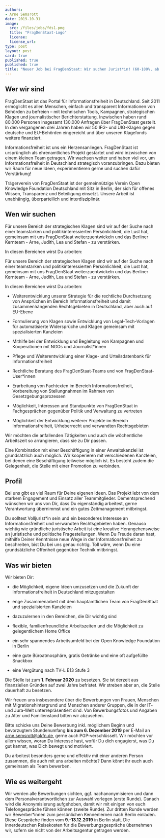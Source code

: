 ```yaml
---
authors: 
- Arne Semsrott
date: 2019-10-31
image:
  src: /files/jobs/fds1.png
  title: "FragDenStaat-Logo"
  license:
  license_url:
type: post
layout: post
card: true
published: true
published: true
title: "Neuer Job bei FragDenStaat: Wir suchen Jurist*in! (60-100%, ab Februar 2020)" 
---
```


## Wer wir sind

FragDenStaat ist das Portal für Informationsfreiheit in Deutschland. Seit 2011 ermöglicht es allen Menschen, einfach und transparent Informationen von Behörden zu befreien – mit technischen Tools, Kampagnen, strategischen Klagen und journalistischer Berichterstattung. Inzwischen haben rund 80.000 Personen insgesamt 130.000 Anfragen über FragDenStaat gestellt. In den vergangenen drei Jahren haben wir 50 IFG- und UIG-Klagen gegen deutsche und EU-Behörden eingereicht und über unseren Klagefonds weitere finanziert.

Informationsfreiheit ist uns ein Herzensanliegen. FragDenStaat ist ursprünglich als ehrenamtliches Projekt gestartet und wird inzwischen von einem kleinen Team getragen. Wir wachsen weiter und haben viel vor, um Informationsfreiheit in Deutschland strategisch voranzubringen. Dazu bieten wir Raum für neue Ideen, experimentieren gerne und suchen dafür Verstärkung!

Trägerverein von FragDenStaat ist der gemeinnützige Verein Open Knowledge Foundation Deutschland mit Sitz in Berlin, der sich für offenes Wissen, Transparenz und Beteiligung einsetzt. Unsere Arbeit ist unabhängig, überparteilich und interdisziplinär. 

## Wen wir suchen

Für unsere Bereich der strategischen Klagen sind wir auf der Suche nach einer teamstarken und politikinteressierten Persönlichkeit, die Lust hat, gemeinsam mit uns FragDenStaat weiterzuentwickeln und das Berliner Kernteam - Arne, Judith, Lea und Stefan - zu verstärken. 

In diesen Bereichen wirst Du arbeiten: 

Für unsere Bereich der strategischen Klagen sind wir auf der Suche nach einer teamstarken und politikinteressierten Persönlichkeit, die Lust hat, gemeinsam mit uns FragDenStaat weiterzuentwickeln und das Berliner Kernteam - Arne, Judith, Lea und Stefan - zu verstärken. 

In diesen Bereichen wirst Du arbeiten: 

- Weiterentwicklung unserer Strategie für die rechtliche Durchsetzung von Ansprüchen im Bereich Informationsfreiheit und damit zusammenhängenden Rechtsgebieten in Deutschland, aber auch auf EU-Ebene

- Formulierung von Klagen sowie Entwicklung von Legal-Tech-Vorlagen für automatisierte Widersprüche und Klagen gemeinsam mit spezialisierten Kanzleien

- Mithilfe bei der Entwicklung und Begleitung von Kampagnen und Kooperationen mit NGOs und Journalist*innen

- Pflege und Weiterentwicklung einer Klage- und Urteilsdatenbank für Informationsfreiheit

- Rechtliche Beratung des FragDenStaat-Teams und von FragDenStaat-User*innen

- Erarbeitung von Fachtexten im Bereich Informationsfreiheit, Vorbereitung von Stellungnahmen im Rahmen von Gesetzgebungsprozessen

- Möglichkeit, Interessen und Standpunkte von FragDenStaat in Fachgesprächen gegenüber Politik und Verwaltung zu vertreten

- Möglichkeit der Entwicklung weiterer Projekte im Bereich Informationsfreiheit, Urheberrecht und verwandten Rechtsgebieten

Wir möchten die anfallenden Tätigkeiten und auch die wöchentliche Arbeitszeit so arrangieren, dass sie zu Dir passen. 

Eine Kombination mit einer Beschäftigung in einer Anwaltskanzlei ist grundsätzlich auch möglich. Wir kooperieren mit verschiedenen Kanzleien, bei denen eine Beschäftigung teilweise möglich ist. Es besteht zudem die Gelegenheit, die Stelle mit einer Promotion zu verbinden.

## Profil

Bei uns gibt es viel Raum für Deine eigenen Ideen. Das Projekt lebt von dem starkem Engagement und Einsatz aller Teammitglieder. Dementsprechend wünschen wir uns von Dir, dass Du eigenständig arbeitest, gerne Verantwortung übernimmst und ein gutes Zeitmanagement mitbringst. 

Du solltest Volljurist*in sein und ein besonderes Interesse an Informationsfreiheit und verwandten Rechtsgebieten haben. Genauso wichtig wie gründliche juristische Arbeit ist eine kreative Herangehensweise an juristische und politische Fragestellungen. Wenn Du Freude daran hast, mithilfe Deiner Kenntnisse neue Wege in der Informationsfreiheit zu beschreiten, bist Du bei uns genau richtig. Toll wäre, wenn Du eine grundsätzliche Offenheit gegenüber Technik mitbringst.

## Was wir bieten

Wir bieten Dir:

- die Möglichkeit, eigene Ideen umzusetzen und die Zukunft der Informationsfreiheit in Deutschland mitzugestalten

- enge Zusammenarbeit mit dem hauptamtlichen Team von FragDenStaat und spezialisierten Kanzleien

- dazuzulernen in den Bereichen, die Dir wichtig sind

- flexible, familienfreundliche Arbeitszeiten und die Möglichkeit zu gelegentlichem Home Office

- ein sehr spannendes Arbeitsumfeld bei der Open Knowledge Foundation in Berlin

- eine gute Büroatmosphäre, gratis Getränke und eine oft aufgefüllte Snackbox

- eine Vergütung nach TV-L E13 Stufe 3

Die Stelle ist zum **1. Februar 2020** zu besetzen. Sie ist derzeit aus finanziellen Gründen auf zwei Jahre befristet. Wir streben aber an, die Stelle dauerhaft zu besetzen.

Wir freuen uns insbesondere über die Bewerbungen von Frauen, Menschen mit Migrationshintergrund und Menschen anderer Gruppen, die in der IT- und Jura-Welt unterrepräsentiert sind. Von Bewerbungsfotos und Angaben zu Alter und Familienstand bitten wir abzusehen.

Bitte schicke uns Deine Bewerbung inkl. möglichem Beginn und bevorzugtem Stundenumfang **bis zum 6. Dezember 2019** per E-Mail an arne.semsrott@okfn.de, gerne auch PGP-verschlüsselt. Wir möchten vor allem wissen, woran Du Interesse hast, wofür Du dich engagierst, was Du gut kannst, was Dich bewegt und motiviert.

Du arbeitest besonders gerne und effektiv mit einer anderen Person zusammen, die auch mit uns arbeiten möchte? Dann könnt ihr euch auch gemeinsam als Team bewerben.

## Wie es weitergeht

Wir werden alle Bewerbungen sichten, ggf. nachanonymisieren und dann dem Personalverantwortlichen zur Auswahl vorlegen (erste Runde). Danach wird die Anonymisierung aufgehoben, damit wir mit einigen von euch Telefongespräche führen können (zweite Runde). Zur dritten Runde werden wir Bewerber*innen zum persönlichen Kennenlernen nach Berlin einladen. Diese Gespräche finden vom **9.-13.12.2019** in Berlin statt. Die innerdeutschen Reisekosten für die Bewerbungsgespräche übernehmen wir, sofern sie nicht von der Arbeitsagentur getragen werden.
